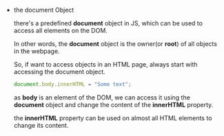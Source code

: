 -   the document Object
    
    there's a predefined **document** object in JS, which can be used to access all elements on the DOM.
    
    In other words, the **document** object is the owner(or **root**) of all objects in the webpage.
    
    So, if want to access objects in an HTML page, always start with accessing the document object.
    
    ```jsx
    document.body.innerHTML = "Some text";
    ```
    
    as **body** is an element of the DOM, we can access it using the **document** object and change the content of the **innerHTML** property.
    
    the **innerHTML** property can be used on almost all HTML elements to change its content.